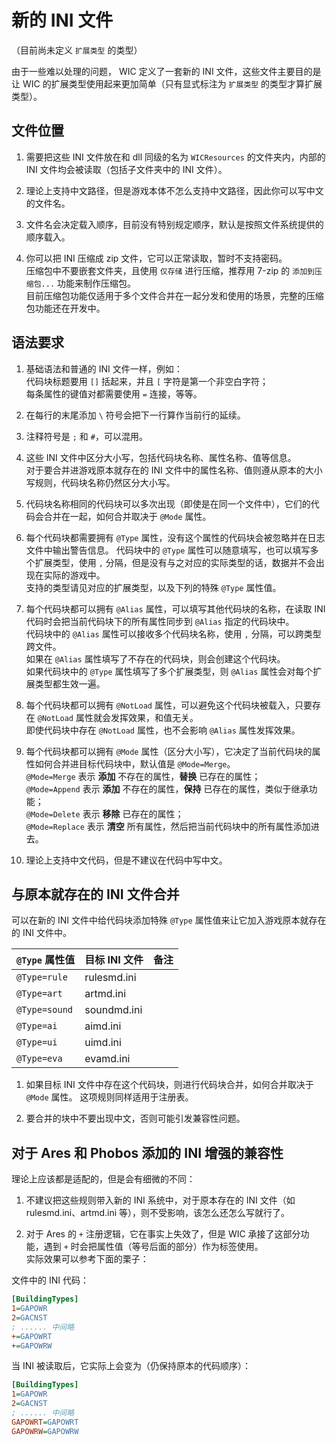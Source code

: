 # 新的 INI 文件

（目前尚未定义 `扩展类型` 的类型）

由于一些难以处理的问题， WIC 定义了一套新的 INI 文件，这些文件主要目的是让 WIC 的扩展类型使用起来更加简单（只有显式标注为 `扩展类型` 的类型才算扩展类型）。



## 文件位置

1. 需要把这些 INI 文件放在和 dll 同级的名为 `WICResources` 的文件夹内，内部的 INI 文件均会被读取（包括子文件夹中的 INI 文件）。

2. 理论上支持中文路径，但是游戏本体不怎么支持中文路径，因此你可以写中文的文件名。

3. 文件名会决定载入顺序，目前没有特别规定顺序，默认是按照文件系统提供的顺序载入。

4. 你可以把 INI 压缩成 zip 文件，它可以正常读取，暂时不支持密码。  
压缩包中不要嵌套文件夹，且使用 `仅存储` 进行压缩，推荐用 7-zip 的 `添加到压缩包...` 功能来制作压缩包。  
目前压缩包功能仅适用于多个文件合并在一起分发和使用的场景，完整的压缩包功能还在开发中。



## 语法要求

1. 基础语法和普通的 INI 文件一样，例如：  
代码块标题要用 `[]` 括起来，并且 `[` 字符是第一个非空白字符；  
每条属性的键值对都需要使用 `=` 连接，等等。

2. 在每行的末尾添加 `\` 符号会把下一行算作当前行的延续。

3. 注释符号是 `;` 和 `#`，可以混用。

4. 这些 INI 文件中区分大小写，包括代码块名称、属性名称、值等信息。  
对于要合并进游戏原本就存在的 INI 文件中的属性名称、值则遵从原本的大小写规则，代码块名称仍然区分大小写。

5. 代码块名称相同的代码块可以多次出现（即使是在同一个文件中），它们的代码会合并在一起，如何合并取决于 `@Mode` 属性。

6. 每个代码块都需要拥有 `@Type` 属性，没有这个属性的代码块会被忽略并在日志文件中输出警告信息。
代码块中的 `@Type` 属性可以随意填写，也可以填写多个扩展类型，使用 `,` 分隔，但是没有与之对应的实际类型的话，数据并不会出现在实际的游戏中。  
支持的类型请见对应的扩展类型，以及下列的特殊 `@Type` 属性值。

7. 每个代码块都可以拥有 `@Alias` 属性，可以填写其他代码块的名称，在读取 INI 代码时会把当前代码块下的所有属性同步到 `@Alias` 指定的代码块中。  
代码块中的 `@Alias` 属性可以接收多个代码块名称，使用 `,` 分隔，可以跨类型跨文件。  
如果在 `@Alias` 属性填写了不存在的代码块，则会创建这个代码块。  
如果代码块中的 `@Type` 属性填写了多个扩展类型，则 `@Alias` 属性会对每个扩展类型都生效一遍。

8. 每个代码块都可以拥有 `@NotLoad` 属性，可以避免这个代码块被载入，只要存在 `@NotLoad` 属性就会发挥效果，和值无关。  
即使代码块中存在 `@NotLoad` 属性，也不会影响 `@Alias` 属性发挥效果。

9. 每个代码块都可以拥有 `@Mode` 属性（区分大小写），它决定了当前代码块的属性如何合并进目标代码块中，默认值是 `@Mode=Merge`。  
`@Mode=Merge` 表示 **添加** 不存在的属性，**替换** 已存在的属性；  
`@Mode=Append` 表示 **添加** 不存在的属性，**保持** 已存在的属性，类似于继承功能；  
`@Mode=Delete` 表示 **移除** 已存在的属性；  
`@Mode=Replace` 表示 **清空** 所有属性，然后把当前代码块中的所有属性添加进去。

10. 理论上支持中文代码，但是不建议在代码中写中文。



## 与原本就存在的 INI 文件合并

可以在新的 INI 文件中给代码块添加特殊 `@Type` 属性值来让它加入游戏原本就存在的 INI 文件中。

|`@Type` 属性值|目标 INI 文件|备注|
|:-|:-|:-|
|`@Type=rule`|rulesmd.ini||
|`@Type=art`|artmd.ini||
|`@Type=sound`|soundmd.ini||
|`@Type=ai`|aimd.ini||
|`@Type=ui`|uimd.ini||
|`@Type=eva`|evamd.ini||

1. 如果目标 INI 文件中存在这个代码块，则进行代码块合并，如何合并取决于 `@Mode` 属性。
这项规则同样适用于注册表。

2. 要合并的块中不要出现中文，否则可能引发兼容性问题。



## 对于 Ares 和 Phobos 添加的 INI 增强的兼容性

理论上应该都是适配的，但是会有细微的不同：

1. 不建议把这些规则带入新的 INI 系统中，对于原本存在的 INI 文件（如 rulesmd.ini、artmd.ini 等），则不受影响，该怎么还怎么写就行了。

2. 对于 Ares 的 `+` 注册逻辑，它在事实上失效了，但是 WIC 承接了这部分功能，遇到 `+` 时会把属性值（等号后面的部分）作为标签使用。  
实际效果可以参考下面的栗子：

文件中的 INI 代码：

```ini
[BuildingTypes]
1=GAPOWR
2=GACNST
; ...... 中间略
+=GAPOWRT
+=GAPOWRW
```

当 INI 被读取后，它实际上会变为（仍保持原本的代码顺序）：

```ini
[BuildingTypes]
1=GAPOWR
2=GACNST
; ...... 中间略
GAPOWRT=GAPOWRT
GAPOWRW=GAPOWRW
```